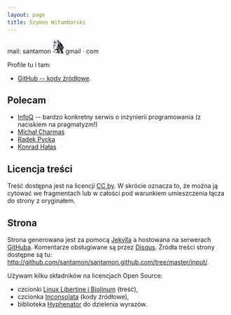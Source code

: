 ```yaml
---
layout: page
title: Szymon Witamborski
---
```


mail:
santamon ![@](images/darwin.png) gmail · com

Profile tu i tam:

- [GitHub -- kody źródłowe](http://github.com/santamon).

## Polecam
- [InfoQ](http://infoq.com) -- bardzo konkretny serwis o inżynierii
  programowania (z naciskiem na pragmatyzm!)
- [Michał Charmas](http://blog.charmas.pl)
- [Radek Pycka](http://radek.pycka.com)
- [Konrad Hałas](http://konradhalas.blogspot.com/)

## Licencja treści

Treść dostępna jest na licencji
[CC by](http://creativecommons.org/licenses/by/3.0/deed.pl). W skrócie
oznacza to, że można ją cytować we fragmentach lub w całości pod
warunkiem umieszczenia łącza do strony z oryginałem.

## Strona

Strona generowana jest za pomocą
[Jekylla](https://github.com/mojombo/jekyll) a hostowana na serwerach
[GitHuba](http://pages.github.com). Komentarze obsługiwane są przez
[Disqus](http://disqus.com). Źródła treści strony dostępne są tu:
<http://github.com/santamon/santamon.github.com/tree/master/input/>.

Używam kilku składników na licencjach Open Source:

- czcionki
  [Linux Libertine i Biolinum](http://www.linuxlibertine.org/)
  (treść),
- czcionka
  [Inconsolata](http://www.levien.com/type/myfonts/inconsolata.html)
  (kody źródłowe),
- biblioteka [Hyphenator](http://code.google.com/p/hyphenator/) do
  dzielenia wyrazów.

